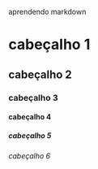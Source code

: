 aprendendo markdown
<!-- cabeçalho -->
# cabeçalho 1 
## cabeçalho 2 
### cabeçalho 3 
#### cabeçalho 4 
##### cabeçalho 5 
###### cabeçalho 6 

